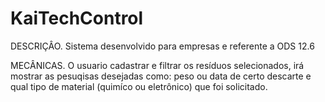 # KaiTechControl

DESCRIÇÂO. 
Sistema desenvolvido para empresas e referente a ODS 12.6

MECÂNICAS.
O usuario cadastrar e filtrar os resíduos selecionados, irá mostrar as pesuqisas desejadas como: peso ou data de certo descarte e qual tipo de material (quimíco ou eletrônico) que foi solicitado. 
